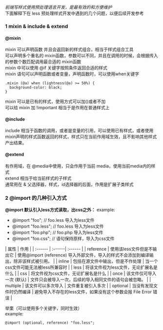 *前端写样式使用预处理语言开发，是最有效的和方便维护* <br >
下面解释下在 less 预处理样式开发中遇到的几个问题，以便后续开发参考 <br >

### 1 mixin & include & extend

#### @mixin
mixin 可以声明函数 并且会返回新的样式组合，相当于样式组合工具 <br>
可以声明多个重名的 mixin函数，参数可以不同，并且在调用的时候，会根据传入的参数个数匹配调用最合适的 mixin函数 <br >
mixin 中可以使用 @if 关键字按照条件返回合适的样式 <br>
mixin 语句可以声明函数或者变量，声明函数时，可以使用when关键字 <br >
```
.mixin (@a) when (lightness(@a) >= 50%) {
  background-color: black;
}
```
mixin 可以是已有的样式，使用方式可以加()或者不加 <br >
可以给 mixin 加 !important 相当于是作用在普通样式上 <br>

#### @include
include 相当于函数的调用，或者是变量的引用，可以使用已有样式，或者使用mixin声明的样式函数返回的样式，样式只在当前作用域生效，且不影响其他样式产出结果。  <br >

#### @extend
有作用域，在 @media中使用，只会作用于当前 media，使用当前media内的样式 <br >
extend 相当于给当前样式的子样式 <br >
通常用在 & 父选择器，样式，id选择器的后面，作用是扩展子类样式 <br >


### 2 @import 的几种引入方式

**@import 默认引入less方式读取，出css之外：**
example:<br >

- @import "foo";      // foo.less 导入为less文件 <br >
- @import "foo.less"; // foo.less 导入为less文件<br >
- @import "foo.php";  // foo.php  导入为less文件<br >
- @import "foo.css";  // 语句保持原样，导入为css文件<br >

| 属性 | 作用 |
| :------ | :------| :------ |
| reference | 使用该less文件但是不输出它 | 使用@import (reference) 导入外部文件，导入的样式不会添加到编译输出，除非该样式被引用。 |
| inline | 包括在源文件中输出，但是不作处理 | 当一个css文件可能无法被less所兼容时 |
| less | 将该文件视为less文件，无论扩展名是什么 |
| css | 将文件视为css文件，无论扩展名是什么 |
| once | 该文件仅可导入一次 (默认) | 文件只会被导入一次，后续的导入相同文件的语句会被忽略。 |
| multiple | 该文件可以多次导入 | 文件重复被引入多次 |
| optional | 当没有发现文件时仍然编译 | 避免导入不存在的less文件，如果没有这个参数会报 File Error 错误 |

举栗（可以使用多个关键字，同时生效）<br >
example: <br >
```
@import (optional, reference) "foo.less"; 
```